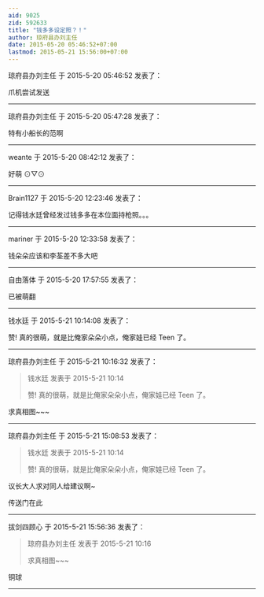 ```yaml
---
aid: 9025
zid: 592633
title: "钱多多设定照？！"
author: 琼府县办刘主任
date: 2015-05-20 05:46:52+07:00
lastmod: 2015-05-21 15:56:00+07:00
---
```


琼府县办刘主任 于 2015-5-20 05:46:52 发表了：

爪机尝试发送

---

琼府县办刘主任 于 2015-5-20 05:47:28 发表了：

特有小船长的范啊

---

weante 于 2015-5-20 08:42:12 发表了：

好萌 ⊙▽⊙

---

Brain1127 于 2015-5-20 12:23:46 发表了：

记得钱水廷曾经发过钱多多在本位面持枪照。。。

---

mariner 于 2015-5-20 12:33:58 发表了：

钱朵朵应该和李荃差不多大吧

---

自由落体 于 2015-5-20 17:57:55 发表了：

已被萌翻

---

钱水廷 于 2015-5-21 10:14:08 发表了：

赞! 真的很萌，就是比俺家朵朵小点，俺家娃已经 Teen 了。

---

琼府县办刘主任 于 2015-5-21 10:16:32 发表了：

> 钱水廷 发表于 2015-5-21 10:14
>
> 赞! 真的很萌，就是比俺家朵朵小点，俺家娃已经 Teen 了。

求真相图~~~

---

琼府县办刘主任 于 2015-5-21 15:08:53 发表了：

> 钱水廷 发表于 2015-5-21 10:14
>
> 赞! 真的很萌，就是比俺家朵朵小点，俺家娃已经 Teen 了。

议长大人求对同人给建议啊~

传送门在此

---

拔剑四顾心 于 2015-5-21 15:56:36 发表了：

> 琼府县办刘主任 发表于 2015-5-21 10:16
>
> 求真相图~~~

铜球

---
